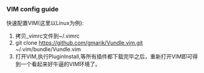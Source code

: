 ### VIM config guide
快速配置VIM(这里以Linux为例):
1. 拷贝_vimrc文件到~/.vimrc
2. git clone https://github.com/gmarik/Vundle.vim.git ~/.vim/bundle/Vundle.vim
2. 打开VIM,执行PluginInstall,等所有插件都下载完毕之后，重新打开VIM即可得到一个看起来好牛逼的VIM环境了。
